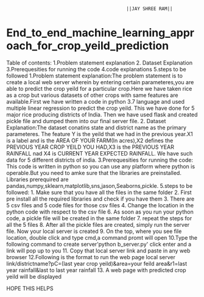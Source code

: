                                                 ||JAY SHREE RAM||
# End_to_end_machine_learning_approach_for_crop_yeild_prediction
Table of contents:
                  1.Problem statement explanation
                  2. Dataset Explanation
                  3.Prerequesities for running the code
                  4.code explanations
                  5.steps to be followed
1.Problem statement explanation:The problem statement is to create a local web server wherein by entering certain parameteres,you are able to predict the crop yeild for a particular crop.Here we have taken rice as a crop but various datasets of other crops with same features are available.First we have written a code in python 3.7 language and used multiple linear regression to predict the crop yeild. This we have done for 5 major rice producing districts of India. Then we have used flask and created pickle file and dumped them into our final server file.
2. Dataset Explanation:The dataset conatins state and district name as the primary parameteres. The feature Y is the yeild that we had in the previous year.X1 is a label and is the  AREA OF YOUR FARM(In acres),X2 defines the PREVIOUS YEAR CROP YEILD YOU HAD,X3 is the PREVIOUS YEAR RAINFALL nad X4 is CURRENT YEAR EXPECTED RAINFALL. We have such data for 5 different districts of india.
3.Prerequesities for running the code: This code is written in python so you can use any platform where python is operable.But you need to amke sure that the libraries are preinstalled. Libraries prerequired are pandas,numpy,sklearn,matplotlib,sns,jason,Seaborns,pickle.
 5.steps to be followed:
                        1. Make sure that you have all the files in the same folder
                        2. First pre install all the required libraries and check if you have them
                        3. There are 5 csv files and 5 code files for those csv files
                        4. Change the location in the python code with respect to the csv file
                        6. As soon as you run your python code, a pickle file will be created in the same folder
                        7. repeat the steps for all the 5 files
                        8. After all the pickle files are created, simply run the server file.
                        Now your local server is created
                        9. On the top, where you see file location, double click and type cmd,a command promt will open
                        10.Type the following command to create server'python b_server.py'
                        click enter and a link will pop up to you
                        11. Copy that local server link and paste in any web browser
                        12.Following is the format to run the web page
                        local server link/districtname?pC=(last year crop yeild)&area=your feild area&r1=last year rainfall&last to last year rainfall
                        13. A web page with predicted crop yeild will be displayed
                        
HOPE THIS HELPS

                        
